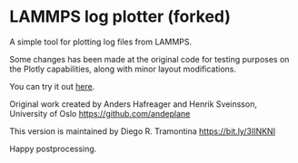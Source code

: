 # LAMMPS log plotter (forked)

A simple tool for plotting log files from LAMMPS.

Some changes has been made at the original code for testing purposes on the Plotly capabilities, along with minor layout modifications.

You can try it out [here](https://dtramontina.github.io/LAMMPSLogPlotter/).

Original work created by Anders Hafreager and Henrik Sveinsson, University of Oslo https://github.com/andeplane

This version is maintained by Diego R. Tramontina https://bit.ly/3IINKNI

Happy postprocessing.
